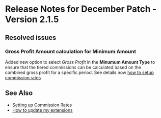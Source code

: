 # Release Notes for December Patch - Version 2.1.5

## Resolved issues

### Gross Profit Amount calculation for Minimum Amount

Added new option to select *Gross Profit* in the **Minumum Amount Type** to ensure that the tiered commissions can be calculated based on the combined gross profit for a specific period. See details now [how to setup commission rates](../commission-rate-setup.md)

## See Also

- [Setting up Commission Rates](../commission-rate-setup.md)
- [How to update my extensions](../faq-index.md#i-want-to-update-my-version-of-nav-x-commission-management)
